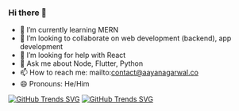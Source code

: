 ### Hi there 👋



- 🌱 I’m currently learning MERN
- 👯 I’m looking to collaborate on web development (backend), app development
- 🤔 I’m looking for help with React
- 💬 Ask me about Node, Flutter, Python
- 📫 How to reach me: mailto:contact@aayanagarwal.co
- 😄 Pronouns: He/Him

[![GitHub Trends SVG](https://api.githubtrends.io/user/svg/ion05/langs?time_range=one_year&use_percent=True&theme=dark)](https://githubtrends.io)
[![GitHub Trends SVG](https://api.githubtrends.io/user/svg/ion05/repos?time_range=one_year&include_private=True&loc_metric=changed&theme=dark)](https://githubtrends.io)


